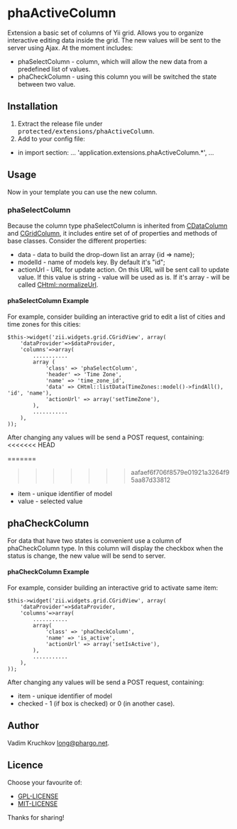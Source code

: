 ﻿phaActiveColumn
======================================
Extension a basic set of columns of Yii grid. Allows you to organize interactive editing data inside the grid.
The new values ​​will be sent to the server using Ajax.
At the moment includes:

 * phaSelectColumn - column, which will allow the new data from a predefined list of values.
 * phaCheckColumn - using this column you will be switched the state between two value.

## Installation

1. Extract the release file under <tt>protected/extensions/phaActiveColumn</tt>.
2. Add to your config file:
 * in import section:
    ...
    'application.extensions.phaActiveColumn.*',
    ...

## Usage

Now in your template you can use the new column.

### phaSelectColumn 

Because the column type phaSelectColumn is inherited from [CDataColumn](http://www.yiiframework.com/doc/api/1.1/CDataColumn) and 
[CGridColumn](http://www.yiiframework.com/doc/api/1.1/CGridColumn), it includes entire set of of properties and methods of base classes.
Consider the different properties:
 * data - data to build the drop-down list an array {id => name};
 * modelId - name of models key. By default it's "id";
 * actionUrl - URL for update action. On this URL will be sent call to update value. If this value is string - 
   value will be used as is. If it's array - will be called [CHtml::normalizeUrl](http://www.yiiframework.com/doc/api/1.1/CHtml#normalizeUrl-detail).

#### phaSelectColumn Example

For example, consider building an interactive grid to edit a list of cities and time zones for this cities:

    $this->widget('zii.widgets.grid.CGridView', array(
        'dataProvider'=>$dataProvider,
        'columns'=>array(
            ...........
            array (
                'class' => 'phaSelectColumn',
                'header' => 'Time Zone',
                'name' => 'time_zone_id',
                'data' => CHtml::listData(TimeZones::model()->findAll(), 'id', 'name'),
                'actionUrl' => array('setTimeZone'),
            ),
            ...........
        ),
    ));

After changing any values ​​will be send a POST request, containing:
<<<<<<< HEAD

=======
>>>>>>> aafaef6f706f8579e01921a3264f95aa87d33812
 * item - unique identifier of model
 * value - selected value


## phaCheckColumn

For data that have two states is convenient use a column of phaCheckColumn type. 
In this column will display the checkbox when the status is change,  the new value will be send to server.

#### phaCheckColumn Example

For example, consider building an interactive grid to activate same item:

    $this->widget('zii.widgets.grid.CGridView', array(
        'dataProvider'=>$dataProvider,
        'columns'=>array(
            ...........
            array(
                'class' => 'phaCheckColumn',
                'name' => 'is_active',
                'actionUrl' => array('setIsActive'),
            ),
            ...........
        ),
    ));

After changing any values ​​will be send a POST request, containing:


 * item - unique identifier of model
 * checked - 1 (if box is checked) or 0 (in another case).

## Author

Vadim Kruchkov <long@phargo.net>.

## Licence

Choose your favourite of:

 * [GPL-LICENSE](https://github.com/phargo/phaOpenGraph/blob/master/GPL-LICENSE)
 * [MIT-LICENSE](https://github.com/phargo/phaOpenGraph/blob/master/MIT-LICENSE)

Thanks for sharing!